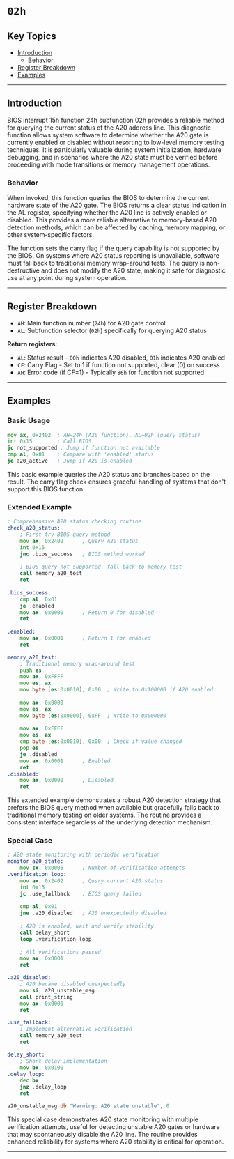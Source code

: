 # `02h`


## Key Topics

- [Introduction](#introduction)
    - [Behavior](#behavior)
- [Register Breakdown](#register-breakdown)
- [Examples](#examples)

---

## Introduction

BIOS interrupt 15h function 24h subfunction 02h provides a reliable method for querying the current status of the A20 address line. This diagnostic function allows system software to determine whether the A20 gate is currently enabled or disabled without resorting to low-level memory testing techniques. It is particularly valuable during system initialization, hardware debugging, and in scenarios where the A20 state must be verified before proceeding with mode transitions or memory management operations.

### Behavior

When invoked, this function queries the BIOS to determine the current hardware state of the A20 gate. The BIOS returns a clear status indication in the AL register, specifying whether the A20 line is actively enabled or disabled. This provides a more reliable alternative to memory-based A20 detection methods, which can be affected by caching, memory mapping, or other system-specific factors.

The function sets the carry flag if the query capability is not supported by the BIOS. On systems where A20 status reporting is unavailable, software must fall back to traditional memory wrap-around tests. The query is non-destructive and does not modify the A20 state, making it safe for diagnostic use at any point during system operation.

---

## Register Breakdown

- `AH`: Main function number (`24h`) for A20 gate control
- `AL`: Subfunction selector (`02h`) specifically for querying A20 status

**Return registers:**
- `AL`: Status result - `00h` indicates A20 disabled, `01h` indicates A20 enabled
- `CF`: Carry Flag - Set to 1 if function not supported, clear (0) on success
- `AH`: Error code (if CF=1) - Typically `86h` for function not supported

---

## Examples

### Basic Usage

```asm
mov ax, 0x2402  ; AH=24h (A20 function), AL=02h (query status)
int 0x15        ; Call BIOS
jc not_supported ; Jump if function not available
cmp al, 0x01    ; Compare with 'enabled' status
je a20_active   ; Jump if A20 is enabled
```

This basic example queries the A20 status and branches based on the result. The carry flag check ensures graceful handling of systems that don't support this BIOS function.

### Extended Example

```asm
; Comprehensive A20 status checking routine
check_a20_status:
    ; First try BIOS query method
    mov ax, 0x2402      ; Query A20 status
    int 0x15
    jnc .bios_success   ; BIOS method worked
    
    ; BIOS query not supported, fall back to memory test
    call memory_a20_test
    ret
    
.bios_success:
    cmp al, 0x01
    je .enabled
    mov ax, 0x0000      ; Return 0 for disabled
    ret
    
.enabled:
    mov ax, 0x0001      ; Return 1 for enabled
    ret

memory_a20_test:
    ; Traditional memory wrap-around test
    push es
    mov ax, 0xFFFF
    mov es, ax
    mov byte [es:0x0010], 0x00  ; Write to 0x100000 if A20 enabled
    
    mov ax, 0x0000
    mov es, ax
    mov byte [es:0x0000], 0xFF  ; Write to 0x000000
    
    mov ax, 0xFFFF
    mov es, ax
    cmp byte [es:0x0010], 0x00  ; Check if value changed
    pop es
    je .disabled
    mov ax, 0x0001      ; Enabled
    ret
.disabled:
    mov ax, 0x0000      ; Disabled
    ret
```

This extended example demonstrates a robust A20 detection strategy that prefers the BIOS query method when available but gracefully falls back to traditional memory testing on older systems. The routine provides a consistent interface regardless of the underlying detection mechanism.

### Special Case

```asm
; A20 state monitoring with periodic verification
monitor_a20_state:
    mov cx, 0x0005      ; Number of verification attempts
.verification_loop:
    mov ax, 0x2402      ; Query current A20 status
    int 0x15
    jc .use_fallback    ; BIOS query failed
    
    cmp al, 0x01
    jne .a20_disabled   ; A20 unexpectedly disabled
    
    ; A20 is enabled, wait and verify stability
    call delay_short
    loop .verification_loop
    
    ; All verifications passed
    mov ax, 0x0001
    ret

.a20_disabled:
    ; A20 became disabled unexpectedly
    mov si, a20_unstable_msg
    call print_string
    mov ax, 0x0000
    ret

.use_fallback:
    ; Implement alternative verification
    call memory_a20_test
    ret

delay_short:
    ; Short delay implementation
    mov bx, 0x0100
.delay_loop:
    dec bx
    jnz .delay_loop
    ret

a20_unstable_msg db "Warning: A20 state unstable", 0
```

This special case demonstrates A20 state monitoring with multiple verification attempts, useful for detecting unstable A20 gates or hardware that may spontaneously disable the A20 line. The routine provides enhanced reliability for systems where A20 stability is critical for operation.

---
